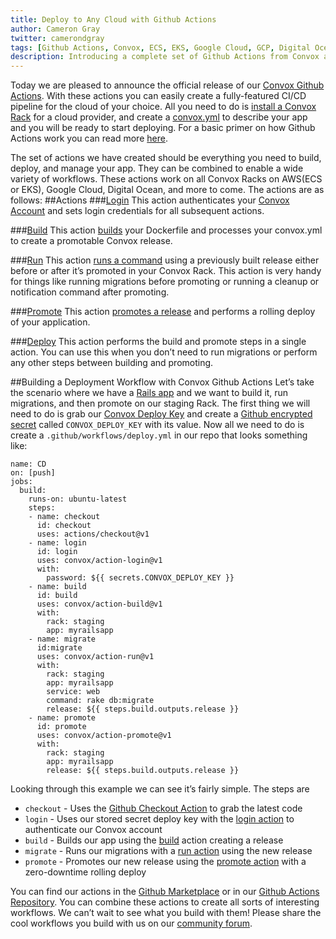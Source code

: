 ```yaml
---
title: Deploy to Any Cloud with Github Actions
author: Cameron Gray
twitter: camerondgray
tags: [Github Actions, Convox, ECS, EKS, Google Cloud, GCP, Digital Ocean, Kubernetes, CI, CD, Continuous Deployment]
description: Introducing a complete set of Github Actions from Convox allowing you to easily to deploy to AWS, Google Cloud, or Digital Ocean
---
```


Today we are pleased to announce the official release of our [Convox Github Actions](https://github.com/marketplace/actions/convox-deploy). With these actions you can easily create a fully-featured CI/CD pipeline for the cloud of your choice. All you need to do is [install a Convox Rack](https://github.com/convox/installer) for a cloud provider, and create a [convox.yml](https://docs.convox.com/application/convox-yml) to describe your app and you will be ready to start deploying. For a basic primer on how Github Actions work you can read more [here](https://help.github.com/en/actions/automating-your-workflow-with-github-actions/getting-started-with-github-actions).

The set of actions we have created should be everything you need to build, deploy, and manage your app. They can be combined to enable a wide variety of workflows. These actions work on all Convox Racks on AWS(ECS or EKS), Google Cloud, Digital Ocean, and more to come. The actions are as follows:
##Actions
###[Login](https://github.com/convox/action-login)
This action authenticates your [Convox Account](https://console.convox.com/signup) and sets login credentials for all subsequent actions.

###[Build](https://github.com/convox/action-build)
This action [builds](https://docs.convox.com/deployment/builds) your Dockerfile and processes your convox.yml to create a promotable Convox release. 

###[Run](https://github.com/convox/action-run)
This action [runs a command](https://docs.convox.com/management/one-off-commands) using a previously built release either before or after it’s promoted in your Convox Rack. This action is very handy for things like running migrations before promoting or running a cleanup or notification command after promoting.

###[Promote](https://github.com/convox/action-promote)
This action [promotes a release](https://docs.convox.com/deployment/releases#promoting-a-release) and performs a rolling deploy of your application. 

###[Deploy](https://github.com/convox/action-deploy)
This action performs the build and promote steps in a single action. You can use this when you don’t need to run migrations or perform any other steps between building and promoting.

##Building a Deployment Workflow with Convox Github Actions 
Let’s take the scenario where we have a [Rails app](https://github.com/convox-examples/rails) and we want to build it, run migrations, and then promote on our staging Rack. The first thing we will need to do is grab our [Convox Deploy Key](https://docs.convox.com/console/deploy-keys) and create a [Github encrypted secret](https://help.github.com/en/actions/automating-your-workflow-with-github-actions/creating-and-using-encrypted-secrets) called `CONVOX_DEPLOY_KEY` with its value. Now all we need to do is create a `.github/workflows/deploy.yml` in our repo that looks something like:
```
name: CD
on: [push]
jobs:
  build:
    runs-on: ubuntu-latest
    steps:
    - name: checkout
      id: checkout
      uses: actions/checkout@v1
    - name: login
      id: login
      uses: convox/action-login@v1
      with:
        password: ${{ secrets.CONVOX_DEPLOY_KEY }}
    - name: build
      id: build
      uses: convox/action-build@v1
      with:
        rack: staging
        app: myrailsapp
    - name: migrate
      id:migrate
      uses: convox/action-run@v1
      with:
        rack: staging
        app: myrailsapp
        service: web
        command: rake db:migrate
        release: ${{ steps.build.outputs.release }}
    - name: promote
      id: promote
      uses: convox/action-promote@v1
      with:
        rack: staging
        app: myrailsapp
        release: ${{ steps.build.outputs.release }}
```
Looking through this example we can see it’s fairly simple. The steps are

* `checkout` - Uses the [Github Checkout Action](https://github.com/actions/checkout) to grab the latest code
* `login` - Uses our stored secret deploy key with the [login action]((#loginhttpsgithubcomconvoxaction-login)) to authenticate our Convox account
* `build` - Builds our app using the [build](#buildhttpsgithubcomconvoxaction-build) action creating a release
* `migrate` - Runs our migrations with a [run action](#runhttpsgithubcomconvoxaction-run) using the new release 
* `promote` - Promotes our new release using the [promote action](#promotehttpsgithubcomconvoxaction-promote) with a zero-downtime rolling deploy

You can find our actions in the [Github Marketplace](https://github.com/marketplace/actions/convox-deploy) or in our [Github Actions Repository](https://github.com/convox/actions). You can combine these actions to create all sorts of interesting workflows. We can’t wait to see what you build with them! Please share the cool workflows you build with us on our [community forum](https://community.convox.com).

